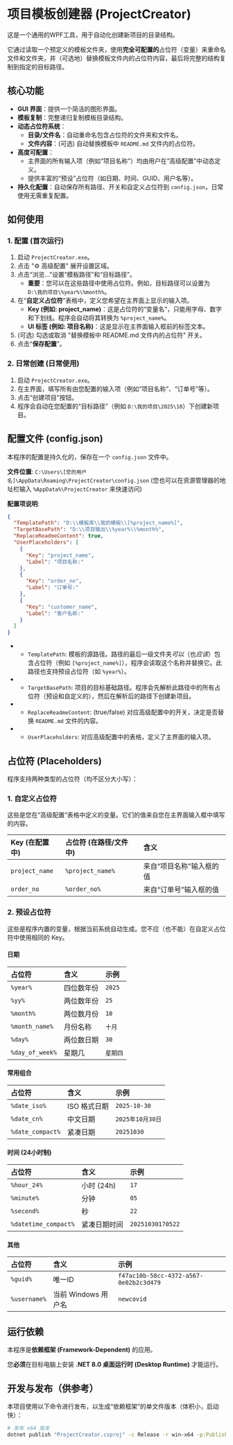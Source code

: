 ﻿
# 项目模板创建器 (ProjectCreator)

这是一个通用的WPF工具，用于自动化创建新项目的目录结构。

它通过读取一个预定义的模板文件夹，使用**完全可配置的**占位符（变量）来重命名文件和文件夹，并（可选地）替换模板文件内的占位符内容，最后将完整的结构复制到指定的目标路径。

## 核心功能

* **GUI 界面**：提供一个简洁的图形界面。
* **模板复制**：完整递归复制模板目录结构。
* **动态占位符系统**：
    * **目录/文件名**：自动重命名包含占位符的文件夹和文件名。
    * **文件内容**：(可选) 自动替换模板中 `README.md` 文件内的占位符。
* **高度可配置**：
    * 主界面的所有输入项（例如“项目名称”）均由用户在“高级配置”中动态定义。
    * 提供丰富的“预设”占位符（如日期、时间、GUID、用户名等）。
* **持久化配置**：自动保存所有路径、开关和自定义占位符到 `config.json`，日常使用无需重复配置。

## 如何使用

### 1. 配置 (首次运行)

1.  启动 `ProjectCreator.exe`。
2.  点击 "⚙️ 高级配置" 展开设置区域。
3.  点击“浏览...”设置“模板路径”和“目标路径”。
    * **重要**：您可以在这些路径中使用占位符。例如，目标路径可以设置为 `D:\我的项目\%year%\%month%`。
4.  在“**自定义占位符**”表格中，定义您希望在主界面上显示的输入项。
    * **Key (例如: project_name)**：这是占位符的“变量名”，只能用字母、数字和下划线。程序会自动将其转换为 `%project_name%`。
    * **UI 标签 (例如: 项目名称)**：这是显示在主界面输入框前的标签文本。
5.  (可选) 勾选或取消 "替换模板中 README.md 文件内的占位符" 开关。
6.  点击“**保存配置**”。

### 2. 日常创建 (日常使用)

1.  启动 `ProjectCreator.exe`。
2.  在主界面，填写所有由您配置的输入项（例如“项目名称”、“订单号”等）。
3.  点击“创建项目”按钮。
4.  程序会自动在您配置的“目标路径”（例如 `D:\我的项目\2025\10`）下创建新项目。

## 配置文件 (config.json)

本程序的配置是持久化的，保存在一个 `config.json` 文件中。

**文件位置**:
`C:\Users\[您的用户名]\AppData\Roaming\ProjectCreator\config.json`
(您也可以在资源管理器的地址栏输入 `%AppData%\ProjectCreator` 来快速访问)

**配置项说明**:

```json
{
  "TemplatePath": "D:\\模板库\\我的模板\\[%project_name%]",
  "TargetBasePath": "D:\\项目输出\\%year%\\%month%",
  "ReplaceReadmeContent": true,
  "UserPlaceholders": [
    {
      "Key": "project_name",
      "Label": "项目名称:"
    },
    {
      "Key": "order_no",
      "Label": "订单号:"
    },
    {
      "Key": "customer_name",
      "Label": "客户名称:"
    }
  ]
}
```

- * `TemplatePath`: 模板的源路径。路径的最后一级文件夹*可以*（也*应该*）包含占位符（例如 `[%project_name%]`），程序会读取这个名称并替换它。此路径也支持预设占位符（如 `%year%`）。
- * `TargetBasePath`: 项目的目标基础路径。程序会先解析此路径中的所有占位符（预设和自定义的），然后在解析后的路径下创建新项目。
- * `ReplaceReadmeContent`: (true/false) 对应高级配置中的开关，决定是否替换 `README.md` 文件的内容。
- * `UserPlaceholders`: 对应高级配置中的表格，定义了主界面的输入项。

## 占位符 (Placeholders)

程序支持两种类型的占位符（均不区分大小写）：

### 1\. 自定义占位符

这些是您在“高级配置”表格中定义的变量。它们的值来自您在主界面输入框中填写的内容。

| Key (在配置中) | 占位符 (在路径/文件中) | 含义                     |
| :------------- | :--------------------- | :----------------------- |
| `project_name` | `%project_name%`       | 来自“项目名称”输入框的值 |
| `order_no`     | `%order_no%`           | 来自“订单号”输入框的值   |

### 2\. 预设占位符

这些是程序内置的变量，根据当前系统自动生成。您不应（也不能）在自定义占位符中使用相同的 Key。

#### 日期

| 占位符          | 含义       | 示例     |
| :-------------- | :--------- | :------- |
| `%year%`        | 四位数年份 | `2025`   |
| `%yy%`          | 两位数年份 | `25`     |
| `%month%`       | 两位数月份 | `10`     |
| `%month_name%`  | 月份名称   | `十月`   |
| `%day%`         | 两位数日期 | `30`     |
| `%day_of_week%` | 星期几     | `星期四` |

#### 常用组合

| 占位符           | 含义         | 示例             |
| :--------------- | :----------- | :--------------- |
| `%date_iso%`     | ISO 格式日期 | `2025-10-30`     |
| `%date_cn%`      | 中文日期     | `2025年10月30日` |
| `%date_compact%` | 紧凑日期     | `20251030`       |

#### 时间 (24小时制)

| 占位符               | 含义         | 示例             |
| :------------------- | :----------- | :--------------- |
| `%hour_24%`          | 小时 (24h)   | `17`             |
| `%minute%`           | 分钟         | `05`             |
| `%second%`           | 秒           | `22`             |
| `%datetime_compact%` | 紧凑日期时间 | `20251030170522` |

#### 其他

| 占位符       | 含义                | 示例                                   |
| :----------- | :------------------ | :------------------------------------- |
| `%guid%`     | 唯一ID              | `f47ac10b-58cc-4372-a567-0e02b2c3d479` |
| `%username%` | 当前 Windows 用户名 | `newcovid`                             |

## 运行依赖

本程序是**依赖框架 (Framework-Dependent)** 的应用。

您**必须**在目标电脑上安装 **.NET 8.0 桌面运行时 (Desktop Runtime)** 才能运行。

## 开发与发布（供参考）

本项目使用以下命令进行发布，以生成“依赖框架”的单文件版本（体积小，启动快）：

```bash
# 发布 x64 版本
dotnet publish "ProjectCreator.csproj" -c Release -r win-x64 -p:PublishSingleFile=true -p:SelfContained=false -p:PublishReadyToRun=true -o "D:\path\to\output"
```